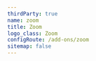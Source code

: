 ```yaml
---
thirdParty: true
name: zoom
title: Zoom
logo_class: Zoom
configRoute: /add-ons/zoom
sitemap: false
---
```

